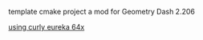 template cmake project a mod for Geometry Dash 2.206

[using curly eureka 64x](https://github.com/user95401/curly-eureka-64x)